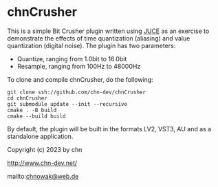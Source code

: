 chnCrusher
=========

This is a simple Bit Crusher plugin written using [JUCE](https://juce.com/) as an exercise to demonstrate the effects of time quantization (aliasing) and value quantization (digital noise). The plugin has two parameters:

  - Quantize, ranging from 1.0bit to 16.0bit
  - Resample, ranging from 100Hz to 48000Hz
  
To clone and compile chnCrusher, do the following:

    git clone ssh://github.com/chn-dev/chnCrusher
    cd chnCrusher
    git submodule update --init --recursive
    cmake . -B build
    cmake --build build

By default, the plugin will be built in the formats LV2, VST3, AU and as a standalone application.

Copyright (c) 2023 by chn

http://www.chn-dev.net/

mailto:chnowak@web.de
